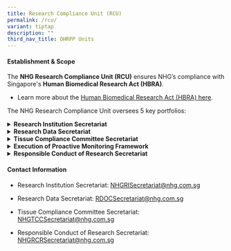 ```yaml
---
title: Research Compliance Unit (RCU)
permalink: /rcu/
variant: tiptap
description: ""
third_nav_title: OHRPP Units
---
```

<h4><strong>Establishment &amp; Scope</strong></h4>
<p>The <strong>NHG Research Compliance Unit (RCU)</strong> ensures NHG’s compliance
with Singapore's <strong>Human Biomedical Research Act (HBRA)</strong>.</p>
<ul data-tight="true" class="tight">
<li>
<p>Learn more about the <a href="/hbra/" rel="noopener nofollow" target="_blank">Human Biomedical Research Act (HBRA) here</a>.</p>
</li>
</ul>
<p></p>
<p>The NHG Research Compliance Unit oversees 5 key portfolios:</p>
<div data-type="detailGroup" class="isomer-accordion isomer-accordion-white">
<details class="isomer-details">
<summary><strong>Research Institution Secretariat</strong>
</summary>
<div data-type="detailsContent" class="isomer-details-content">
<p>The <strong>NHG Research Institution (RI)</strong> is responsible for ensuring
that all human biomedical research conducted under its supervision and
control is in compliance with the HBRA.</p>
<p>For the purpose of coordinating research across collaborative studies,
the RI of the submitting/lead Principal Investigator will be assumed as
the lead RI.</p>
<p><strong>About the Research Institution (RI) Policy</strong>
<br>The RI Policy outlines the functions and duties of NHG RI and duties of
the NHG Principal Person-In-Charge (PIC) to fulfill the requirements of
the HBRA and describes the NHG research governance framework that enables
the RI to meet the requirements of the HBRA and other relevant Acts and
regulations applicable to research. This also outlines the roles and responsibilities
of the following committees that provide oversight of human biomedical
research (HBR) activities in NHG:</p>
<ul data-tight="true" class="tight">
<li>
<p>Research Committee (RC)</p>
</li>
<li>
<p>Research Ethics Committee (REC)</p>
</li>
<li>
<p>Tissue Compliance Committee (TCC)</p>
</li>
<li>
<p>Research Data Oversight Committee (RDOC)</p>
</li>
</ul>
<p>Download the <a href="https://mynhg.nhg.com.sg/dept/rcu/Shared%20Library/Research%20Institution/NHG%20Research%20Institution%20(RI)%20Policy%20%5BAPPROVED%5D.pdf?Web=1" rel="noopener nofollow" target="_blank">NHG Research Institution (RI) Policy here</a> (Restricted:
NHG Intranet access required).</p>
<p></p>
<p></p>
</div>
</details>
<details class="isomer-details">
<summary><strong>Research Data Secretariat</strong>
</summary>
<div data-type="detailsContent" class="isomer-details-content">
<p>The NHG <strong>Research Data Secretariat (RDS)</strong> provides support
to the NHG Principal Person-In-Charge (PIC) to oversee cluster policies
and procedures on the use and management of research data. Research Data
Working Committee (RDWC) will work with the RDS to make recommendations
for the improvement of research data management practices to ensure compliance
with legislations, in particular the HBRA, the PDPA and HIM.</p>
<p>Learn more about <a href="/data-governance/" rel="noopener nofollow" target="_blank">Managing Research Data here</a>.</p>
<p></p>
</div>
</details>
<details class="isomer-details">
<summary><strong>Tissue Compliance Committee Secretariat</strong>
</summary>
<div data-type="detailsContent" class="isomer-details-content">
<p>The NHG Tissue Compliance Committee (TCC) was formed to advise on the
set up, conduct and monitoring of institutional human tissue banks. The
TCC comprises representatives from each NHG institution.</p>
<p>Learn more about <a href="/tissue-governance/" rel="noopener nofollow" target="_blank">Human Tissue Management here</a>.</p>
<p></p>
</div>
</details>
<details class="isomer-details">
<summary><strong>Execution of Proactive Monitoring Framework</strong>
</summary>
<div data-type="detailsContent" class="isomer-details-content">
<p>Under the Human Biomedical Research Act (HBRA), part 5, section 23(2),
each Research Institution (RI) is required to supervise, review and proactively
monitor its human biomedical research (HBR) studies.</p>
<p>In NHG, a monitoring framework was developed to meet this statutory requirement.
The objectives of the NHG Monitoring Programme are to:</p>
<p>(i) Safeguard the safety and well-being of the research participants;</p>
<p>(ii) Ensure good quality and integrity of the research data; and to</p>
<p>(iii) Ensure the conduct of the study is in accordance to applicable regulations,
policies and guidelines</p>
<p>The NHG Monitoring Programme focuses on PI-Initiated studies conducted
in NHG institutions. The extent of monitoring depends on the nature and
risks of the study and the experience of the PI.</p>
<p>Learn more about the <a href="/research-monitoring/" rel="noopener nofollow" target="_blank">NHG Monitoring Programme here</a>.</p>
<p></p>
</div>
</details>
<details class="isomer-details">
<summary><strong>Responsible Conduct of Research Secretariat</strong>
</summary>
<div data-type="detailsContent" class="isomer-details-content">
<p></p>
<p>The Responsible Conduct of Research (RCR) unit aims to equip our researchers
with the knowledge of best practices in research to guide them in making
the right decisions. This would be especially applicable in instances that
challenge individual values and integrity.&nbsp;</p>
<p></p>
<p>Learn more about <a href="/responsible-conduct-of-research/" rel="noopener nofollow" target="_blank">Responsible Conduct of Research (RCR) here</a>.</p>
<p></p>
<p></p>
</div>
</details>
</div>
<p></p>
<p></p>
<h4><strong>Contact Information</strong></h4>
<ul data-tight="true" class="tight">
<li>
<p>Research Institution Secretariat: <a href="mailto:NHGRISecretariat@nhg.com.sg" rel="noopener noreferrer nofollow" target="_blank">NHGRISecretariat@nhg.com.sg</a>
</p>
</li>
<li>
<p>Research Data Secretariat: <a href="mailto:RDOCSecretariat@nhg.com.sg" rel="noopener noreferrer nofollow" target="_blank">RDOCSecretariat@nhg.com.sg</a>
</p>
</li>
<li>
<p>Tissue Compliance Committee Secretariat: <a href="mailto:NHGTCCSecretariat@nhg.com.sg" rel="noopener noreferrer nofollow" target="_blank">NHGTCCSecretariat@nhg.com.sg</a>
</p>
</li>
<li>
<p>Responsible Conduct of Research Secretariat: <a href="mailto:NHGRCRSecretariat@nhg.com.sg" rel="noopener noreferrer nofollow" target="_blank">NHGRCRSecretariat@nhg.com.sg</a>
</p>
</li>
</ul>
<p></p>
<p></p>
<p></p>